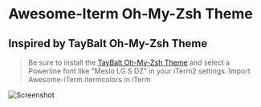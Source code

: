 # Awesome-Iterm Oh-My-Zsh Theme

## Inspired by TayBalt Oh-My-Zsh Theme

> Be sure to install the [TayBalt Oh-My-Zsh Theme](https://github.com/taylorotwell/shell) and select a Powerline font like "Meslo LG S DZ" in your iTerm2 settings.
> Import Awesome-iTerm.itermcolors in iTerm

![Screenshot](http://i.imgur.com/1uRxBNU.png)